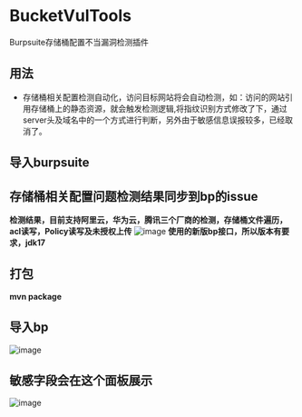 # BucketVulTools
Burpsuite存储桶配置不当漏洞检测插件
## 用法
- 存储桶相关配置检测自动化，访问目标网站将会自动检测，如：访问的网站引用存储桶上的静态资源，就会触发检测逻辑,将指纹识别方式修改了下，通过server头及域名中的一个方式进行判断，另外由于敏感信息误报较多，已经取消了。
## 导入burpsuite
## 存储桶相关配置问题检测结果同步到bp的issue
**检测结果，目前支持阿里云，华为云，腾讯三个厂商的检测，存储桶文件遍历，acl读写，Policy读写及未授权上传**
![image](https://github.com/libaibaia/BucketVulTools/assets/108923559/802404b9-d336-4bc1-979d-82dd5c616d6c)
**使用的新版bp接口，所以版本有要求，jdk17**
## 打包
**mvn package**
## 导入bp
![image](https://github.com/libaibaia/BucketVulTools/assets/108923559/4c5f6b3e-729b-468a-b268-c4a51a706f6b)
## 敏感字段会在这个面板展示
![image](https://github.com/libaibaia/BucketVulTools/assets/108923559/3105953b-2e8b-4490-b9e3-7fb7badf7908)
